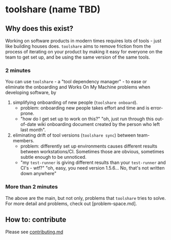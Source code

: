 # toolshare (name TBD)

## Why does this exist?

Working on software products in modern times requires lots of tools - just like building houses does. `toolshare` aims to remove friction from the process of iterating on your product by making it easy for everyone on the team to get set up, and be using the same version of the same tools.

### 2 minutes

You can use `toolshare` - a "tool dependency manager" - to ease or eliminate the onboarding and Works On My Machine problems when developing software, by

1. simplifying onboarding of new people (`toolshare onboard`).
    * problem: onboarding new people takes effort and time and is error-prone.
    * "how do I get set up to work on this?" "oh, just run through this out-of-date wiki onboarding document created by the person who left last month".
1. eliminating drift of tool versions (`toolshare sync`) between team-members.
    * problem: differently set up environments causes different results between workstations/CI. Sometimes those are obvious, sometimes subtle enough to be unnoticed.
    * "my `test-runner` is giving different results than your `test-runner` and CI's - wtf?" "oh, easy, you need version 1.5.6... No, that's not written down anywhere"

### More than 2 minutes

The above are the main, but not only, problems that `toolshare` tries to solve. For more detail and problems, check out [problem-space.md].

## How to: contribute

Please see [contributing.md]

[contributing.md]: contributing.md
